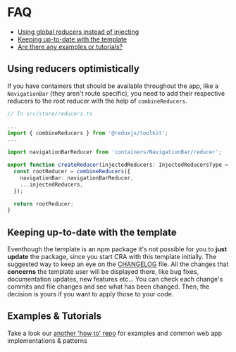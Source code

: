 # FAQ

- [Using global reducers instead of injecting](#load-reducers-optimistically)
- [Keeping up-to-date with the template](keeping-up-to-date-with-the-template)
- [Are there any examples or tutorials?](examples-and-tutorials)

## Using reducers optimistically

If you have containers that should be available throughout the app, like a `NavigationBar` (they aren't route specific), you need to add their respective reducers to the root reducer with the help of `combineReducers`.

```ts
// In src/store/reducers.ts

...
import { combineReducers } from '@reduxjs/toolkit';
...

import navigationBarReducer from 'containers/NavigationBar/reducer';

export function createReducer(injectedReducers: InjectedReducersType = {}) {
  const rootReducer = combineReducers({
    navigationBar: navigationBarReducer,
    ...injectedReducers,
  });

  return rootReducer;
}
```

## Keeping up-to-date with the template

Eventhough the template is an npm package it's not possible for you to **just update** the package, since you start CRA with this template initially. The suggested way to keep an eye on the [CHANGELOG](../../CHANGELOG.md) file. All the changes that **concerns** the template user will be displayed there, like bug fixes, documentation updates, new features etc... You can check each change's commits and file changes and see what has been changed. Then, the decision is yours if you want to apply those to your code.

## Examples & Tutorials

Take a look our [another 'how to' repo](https://github.com/react-boilerplate/cra-template-examples) for examples and common web app implementations & patterns

